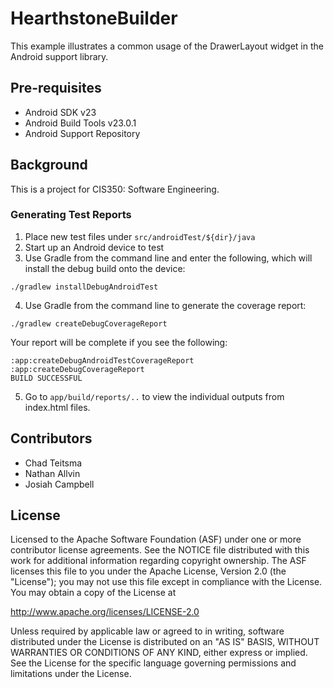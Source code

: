 # HearthstoneBuilder

This example illustrates a common usage of the DrawerLayout widget in the Android
support library.

Pre-requisites
--------------

- Android SDK v23
- Android Build Tools v23.0.1
- Android Support Repository

Background
---------------

This is a project for CIS350: Software Engineering.

### Generating Test Reports ###

1. Place new test files under `src/androidTest/${dir}/java`
2. Start up an Android device to test
3. Use Gradle from the command line and enter the following, which will install the debug build onto the device:  
<pre><code>./gradlew installDebugAndroidTest</code></pre>
4. Use Gradle from the command line to generate the coverage report:
<pre><code>./gradlew createDebugCoverageReport</code></pre>   
Your report will be complete if you see the following:   
<pre><code>:app:createDebugAndroidTestCoverageReport
:app:createDebugCoverageReport
BUILD SUCCESSFUL</code></pre>
5. Go to `app/build/reports/..` to view the individual outputs from index.html files.

Contributors
-----------
* Chad Teitsma
* Nathan Allvin
* Josiah Campbell

License
-------

Licensed to the Apache Software Foundation (ASF) under one or more contributor
license agreements.  See the NOTICE file distributed with this work for
additional information regarding copyright ownership.  The ASF licenses this
file to you under the Apache License, Version 2.0 (the "License"); you may not
use this file except in compliance with the License.  You may obtain a copy of
the License at

http://www.apache.org/licenses/LICENSE-2.0

Unless required by applicable law or agreed to in writing, software
distributed under the License is distributed on an "AS IS" BASIS, WITHOUT
WARRANTIES OR CONDITIONS OF ANY KIND, either express or implied.  See the
License for the specific language governing permissions and limitations under
the License.
